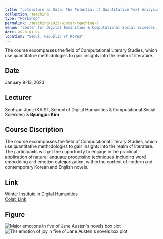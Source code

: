 ```yaml
---
title: "Literature as Data: The Potential of Quantitative Text Analysis<br>(데이터로서의 문학: 텍스트 정량분석의 잠재력)"
collection: teaching
type: "Workshop"
permalink: /teaching/2023-winter-teaching-7
venue: "Center for Digital Humanities & Computational Social Sciences, KAIST"
date: 2023-01-01
location: "Seoul, Republic of Korea"
---
```


The course encompasses the field of Computational Literary Studies, which use quantitative methodologies to gain insights into the realm of literature.

## Date
January 9-13, 2023

## Lecturer
Seohyon Jung (KAIST, School of Digital Humanities & Computational Social Sciences) & **Byungjun Kim**

## Course Discription
The course encompasses the field of Computational Literary Studies, which use quantitative methodologies to gain insights into the realm of literature. The participants will get the opportunity to engage in the practical application of natural language processing techniques, including word embedding and emotion categorization, within the context of modern and contemporary Korean and English novels.

## Link

[Winter Institute in Digital Humanities](https://dhcss.kaist.ac.kr/pages/sub/sub_0302)  
[Colab Link](https://drive.google.com/file/d/19uXKTs7e5qPO_43ABoIfT4EkrcOQcNNC/view?usp=sharing)  

## Figure
![Major emotions in five of Jane Austen's novels box plot](http://byungjunkim.github.io/files/figures/teaching7_fig1.png "Major emotions in five of Jane Austen's novels box plot")  
![The emotion of joy in five of Jane Austen's novels box plot](http://byungjunkim.github.io/files/figures/teaching7_fig2.png "The emotion of joy in five of Jane Austen's novels box plot")  